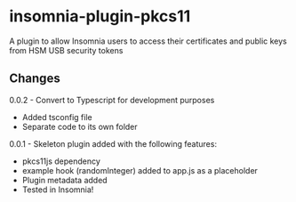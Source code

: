 # insomnia-plugin-pkcs11

A plugin to allow Insomnia users to access their certificates and public keys from HSM USB security tokens

## Changes

0.0.2 - Convert to Typescript for development purposes
  - Added tsconfig file
  - Separate code to its own folder

0.0.1 - Skeleton plugin added with the following features:
  - pkcs11js dependency
  - example hook (randomInteger) added to app.js as a placeholder
  - Plugin metadata added
  - Tested in Insomnia!